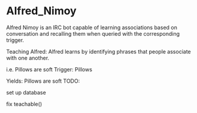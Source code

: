 # Alfred_Nimoy

Alfred Nimoy is an IRC bot capable of learning associations based on conversation and recalling them when queried with the 
corresponding trigger. 

Teaching Alfred:
Alfred learns by identifying phrases that people associate with one another.

i.e. Pillows are soft
Trigger: Pillows

Yields: Pillows are soft
TODO:

set up database

fix teachable()

